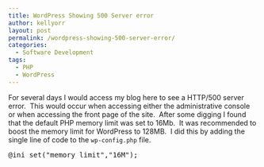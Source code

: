 ```yaml
---
title: WordPress Showing 500 Server error
author: kellyorr
layout: post
permalink: /wordpress-showing-500-server-error/
categories:
  - Software Development
tags:
  - PHP
  - WordPress
---
```

For several days I would access my blog here to see a HTTP/500 server error.  This would occur when accessing either the administrative console or when accessing the front page of the site.  After some digging I found that the default PHP memory limit was set to 16Mb.  It was recommended to boost the memory limit for WordPress to 128MB.  I did this by adding the single line of code to the `wp-config.php` file.

<pre class="brush: php; title: ; notranslate" title="">@ini_set("memory_limit","16M");
</pre>